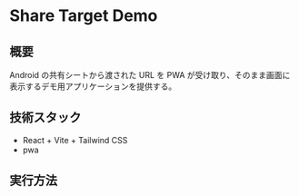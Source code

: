 # Share Target Demo

## 概要

Android の共有シートから渡された URL を PWA が受け取り、そのまま画面に表示するデモ用アプリケーションを提供する。

## 技術スタック

- React + Vite + Tailwind CSS
- pwa

## 実行方法
